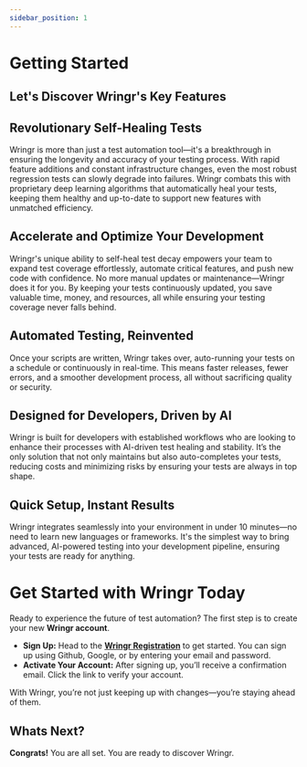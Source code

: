 ```yaml
---
sidebar_position: 1
---
```


# Getting Started

## Let's Discover Wringr's Key Features

## Revolutionary Self-Healing Tests
Wringr is more than just a test automation tool—it's a breakthrough in ensuring the longevity and accuracy of your testing process. With rapid feature additions and constant infrastructure changes, even the most robust regression tests can slowly degrade into failures. Wringr combats this with proprietary deep learning algorithms that automatically heal your tests, keeping them healthy and up-to-date to support new features with unmatched efficiency.

## Accelerate and Optimize Your Development
Wringr's unique ability to self-heal test decay empowers your team to expand test coverage effortlessly, automate critical features, and push new code with confidence. No more manual updates or maintenance—Wringr does it for you. By keeping your tests continuously updated, you save valuable time, money, and resources, all while ensuring your testing coverage never falls behind.

## Automated Testing, Reinvented
Once your scripts are written, Wringr takes over, auto-running your tests on a schedule or continuously in real-time. This means faster releases, fewer errors, and a smoother development process, all without sacrificing quality or security.

## Designed for Developers, Driven by AI
Wringr is built for developers with established workflows who are looking to enhance their processes with AI-driven test healing and stability. It’s the only solution that not only maintains but also auto-completes your tests, reducing costs and minimizing risks by ensuring your tests are always in top shape.

## Quick Setup, Instant Results
Wringr integrates seamlessly into your environment in under 10 minutes—no need to learn new languages or frameworks. It's the simplest way to bring advanced, AI-powered testing into your development pipeline, ensuring your tests are ready for anything.

# Get Started with Wringr Today

Ready to experience the future of test automation? The first step is to create your new **Wringr account**.

- **Sign Up:** Head to the **[Wringr Registration](https://app.wring.dev/)** to get started. You can sign up using Github, Google, or by entering your email and password.
- **Activate Your Account:** After signing up, you’ll receive a confirmation email. Click the link to verify your account.

With Wringr, you’re not just keeping up with changes—you’re staying ahead of them.
## Whats Next?

 **Congrats!** You are all set. You are ready to discover Wringr.
